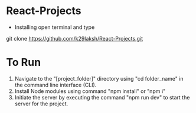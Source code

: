 # React-Projects 
- Installing
open terminal and type

git clone https://github.com/k29laksh/React-Projects.git

# To Run 
1.  Navigate to the "[project_folder]" directory using "cd folder_name" in the command line interface (CLI).
2.  Install Node modules using command "npm install" or "npm i"
3. Initiate the server by executing the command "npm run dev" to start the server for the project.

